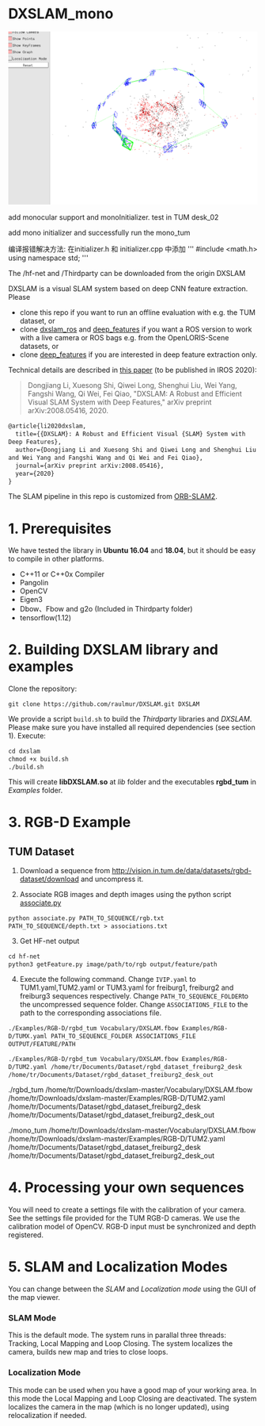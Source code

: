 # DXSLAM_mono
![mono](https://github.com/TianXiaoRui/Monocular_DXSLAM/blob/main/monodx.png)


add monocular support and monoInitializer. test in TUM desk_02


add mono initializer and successfully run the mono_tum

编译报错解决方法:
在initializer.h 和 initializer.cpp 中添加 
'''
#include <math.h>
using namespace std;
'''

The /hf-net and /Thirdparty can be downloaded from the origin DXSLAM


DXSLAM is a visual SLAM system based on deep CNN feature extraction. Please

* clone this repo if you want to run an offline evaluation with e.g. the TUM dataset, or
* clone [dxslam_ros](https://github.com/cedrusx/dxslam_ros) and [deep_features](https://github.com/cedrusx/deep_features) if you want a ROS version to work with a live camera or ROS bags e.g. from the OpenLORIS-Scene datasets, or
* clone [deep_features](https://github.com/cedrusx/deep_features) if you are interested in deep feature extraction only.

Technical details are described in [this paper](https://arxiv.org/pdf/2008.05416) (to be published in IROS 2020):

> Dongjiang Li, Xuesong Shi, Qiwei Long, Shenghui Liu, Wei Yang, Fangshi Wang, Qi Wei, Fei Qiao, "DXSLAM: A Robust and Efficient Visual SLAM System with Deep Features," arXiv preprint arXiv:2008.05416, 2020.

```
@article{li2020dxslam,
  title={{DXSLAM}: A Robust and Efficient Visual {SLAM} System with Deep Features},
  author={Dongjiang Li and Xuesong Shi and Qiwei Long and Shenghui Liu and Wei Yang and Fangshi Wang and Qi Wei and Fei Qiao},
  journal={arXiv preprint arXiv:2008.05416},
  year={2020}
}
```

The SLAM pipeline in this repo is customized from [ORB-SLAM2](https://github.com/raulmur/ORB_SLAM2).

# 1. Prerequisites
We have tested the library in **Ubuntu 16.04** and **18.04**, but it should be easy to compile in other platforms.
* C++11 or C++0x Compiler
* Pangolin
* OpenCV
* Eigen3
* Dbow、Fbow and g2o (Included in Thirdparty folder)
* tensorflow(1.12)

# 2. Building DXSLAM library and examples
Clone the repository:
```
git clone https://github.com/raulmur/DXSLAM.git DXSLAM
``` 
We provide a script `build.sh` to build the *Thirdparty* libraries and *DXSLAM*. Please make sure you have installed all required dependencies (see section 1). Execute:
```
cd dxslam
chmod +x build.sh
./build.sh
```

This will create **libDXSLAM.so**  at *lib* folder and the executables **rgbd_tum** in *Examples* folder.

# 3. RGB-D Example

## TUM Dataset

1. Download a sequence from http://vision.in.tum.de/data/datasets/rgbd-dataset/download and uncompress it.

2. Associate RGB images and depth images using the python script [associate.py](https://vision.in.tum.de/lib/exe/fetch.php?tok=5ec47e&media=https%3A%2F%2Fsvncvpr.in.tum.de%2Fcvpr-ros-pkg%2Ftrunk%2Frgbd_benchmark%2Frgbd_benchmark_tools%2Fsrc%2Frgbd_benchmark_tools%2Fassociate.py)

  ```
  python associate.py PATH_TO_SEQUENCE/rgb.txt PATH_TO_SEQUENCE/depth.txt > associations.txt
  ```
3. Get HF-net output
  ```
  cd hf-net
  python3 getFeature.py image/path/to/rgb output/feature/path
  ```

4. Execute the following command. Change `IVIP.yaml` to TUM1.yaml,TUM2.yaml or TUM3.yaml for freiburg1, freiburg2 and freiburg3 sequences respectively. Change `PATH_TO_SEQUENCE_FOLDER`to the uncompressed sequence folder. Change `ASSOCIATIONS_FILE` to the path to the corresponding associations file.
  ```
  ./Examples/RGB-D/rgbd_tum Vocabulary/DXSLAM.fbow Examples/RGB-D/TUMX.yaml PATH_TO_SEQUENCE_FOLDER ASSOCIATIONS_FILE OUTPUT/FEATURE/PATH
  ```
    ./Examples/RGB-D/rgbd_tum Vocabulary/DXSLAM.fbow Examples/RGB-D/TUM2.yaml /home/tr/Documents/Dataset/rgbd_dataset_freiburg2_desk /home/tr/Documents/Dataset/rgbd_dataset_freiburg2_desk_out
    

  ./rgbd_tum /home/tr/Downloads/dxslam-master/Vocabulary/DXSLAM.fbow /home/tr/Downloads/dxslam-master/Examples/RGB-D/TUM2.yaml /home/tr/Documents/Dataset/rgbd_dataset_freiburg2_desk /home/tr/Documents/Dataset/rgbd_dataset_freiburg2_desk_out




 ./mono_tum /home/tr/Downloads/dxslam-master/Vocabulary/DXSLAM.fbow /home/tr/Downloads/dxslam-master/Examples/RGB-D/TUM2.yaml /home/tr/Documents/Dataset/rgbd_dataset_freiburg2_desk /home/tr/Documents/Dataset/rgbd_dataset_freiburg2_desk_out



# 4. Processing your own sequences
You will need to create a settings file with the calibration of your camera. See the settings file provided for the TUM  RGB-D cameras. We use the calibration model of OpenCV. RGB-D input must be synchronized and depth registered.

# 5. SLAM and Localization Modes
You can change between the *SLAM* and *Localization mode* using the GUI of the map viewer.

### SLAM Mode
This is the default mode. The system runs in parallal three threads: Tracking, Local Mapping and Loop Closing. The system localizes the camera, builds new map and tries to close loops.

### Localization Mode
This mode can be used when you have a good map of your working area. In this mode the Local Mapping and Loop Closing are deactivated. The system localizes the camera in the map (which is no longer updated), using relocalization if needed. 

